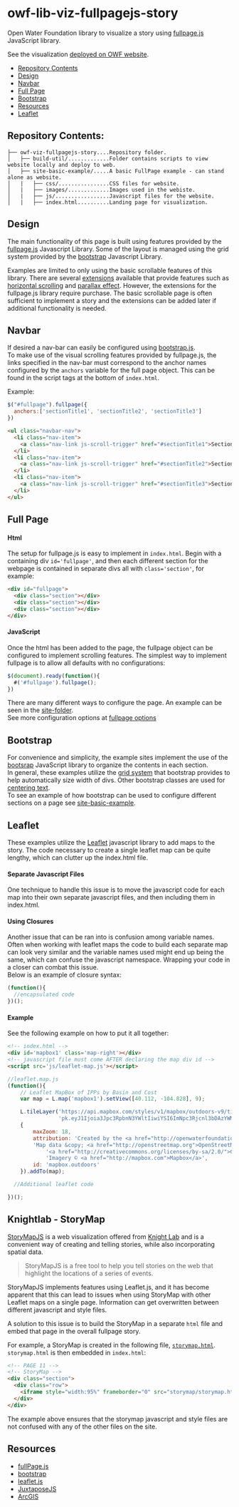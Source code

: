 # owf-lib-viz-fullpagejs-story

Open Water Foundation library to visualize a story using [fullpage.js](https://alvarotrigo.com/fullPage/) JavaScript library.

See the visualization [deployed on OWF website](http://viz.openwaterfoundation.org/co/owf-lib-viz-fullpagejs-story/site-basic-example).

* [Repository Contents](#repository-contents)
* [Design](#design)
* [Navbar](#navbar)
* [Full Page](#full-page)
* [Bootstrap](#bootstrap)
* [Resources](#resources)
* [Leaflet](#leaflet)

## Repository Contents:
```
├── owf-viz-fullpagejs-story....Repository folder.
│   ├── build-util/.............Folder contains scripts to view website locally and deploy to web.
│   ├── site-basic-example/.....A basic FullPage example - can stand alone as website.
│   |   ├── css/................CSS files for website.
│   |   ├── images/.............Images used in the webiste.
│   |   ├── js/.................Javascript files for the website.
│   |   ├── index.html..........Landing page for visualization.
```

## Design
The main functionality of this page is built using features provided by the [fullpage.js](https://alvarotrigo.com/fullPage/) Javascript Library.
Some of the layout is managed using the grid system provided by the [bootstrap](https://getbootstrap.com/) Javascript Library.  

Examples are limited to only using the basic scrollable features of this library.
There are several [extensions](https://alvarotrigo.com/fullPage/extensions/) available that provide features such as
[horizontal scrolling](https://alvarotrigo.com/fullPage/extensions/scroll-horizontally.html) and
[parallax effect](https://alvarotrigo.com/fullPage/extensions/parallax.html).
However, the extensions for the fullpage.js library require purchase.
The basic scrollable page is often sufficient to implement a story and the extensions can be added
later if additional functionality is needed.

## Navbar

If desired a nav-bar can easily be configured using [bootstrap.js](https://getbootstrap.com/docs/4.0/components/navbar/#nav).    
To make use of the visual scrolling features provided by fullpage.js, the links specified in the
nav-bar must correspond to the anchor names configured by the `anchors` variable for the full page object.
This can be found in the script tags at the bottom of `index.html`.

Example:
```JavaScript
$("#fullpage").fullpage({
  anchors:['sectionTitle1', 'sectionTitle2', 'sectionTitle3']
})
```

```html
<ul class="navbar-nav">
  <li class="nav-item">
    <a class="nav-link js-scroll-trigger" href="#sectionTitle1">Section 1</a>
  </li>
  <li class="nav-item">
    <a class="nav-link js-scroll-trigger" href="#sectionTitle2">Section 2</a>
  </li>
  <li class="nav-item">
    <a class="nav-link js-scroll-trigger" href="#sectionTitle3">Section 3</a>
  </li>
</ul>
```

## Full Page

#### Html

The setup for fullpage.js is easy to implement in `index.html`. Begin with a containing div `id='fullpage'`,
and then each different section for the webpage is contained in separate divs all with `class='section'`,
for example:  

```html
<div id="fullpage">
  <div class="section"></div>
  <div class="section"></div>
  <div class="section"></div>
</div>
```

#### JavaScript

Once the html has been added to the page, the fullpage object can be configured to implement scrolling features.
The simplest way to implement fullpage is to allow all defaults with no configurations:

```javascript
$(document).ready(function(){
  #('#fullpage').fullpage();
})
```
There are many different ways to configure the page. An example can be seen in the
[site-folder](https://github.com/OpenWaterFoundation/owf-lib-viz-fullpagejs-story/tree/master/site-basic-example#fullpagejs-configuration).  
See more configuration options at [fullpage options](https://github.com/alvarotrigo/fullPage.js#options)

## Bootstrap

For convenience and simplicity, the example sites implement the use of the
[bootsrap](https://getbootstrap.com/) JavaScript library to organize the contents in each section.  
In general, these examples utilize the [grid system](https://getbootstrap.com/docs/4.0/layout/grid/)
that bootstrap provides to help automatically size width of divs.
Other bootstrap classes are used for [centering text](https://getbootstrap.com/docs/4.0/utilities/text/).  
To see an example of how bootstrap can be used to configure different sections on a
page see [site-basic-example](https://github.com/OpenWaterFoundation/owf-lib-viz-fullpagejs-story/tree/master/site-basic-example#bootstrap-example).

## Leaflet

These examples utilize the [Leaflet](https://leafletjs.com/) javascript library to add maps to the story.
The code necessary to create a single leaflet map can be quite lengthy, which can clutter up the index.html file.

#### Separate Javascript Files
One technique to handle this issue is to move the javascript code for each map into their own separate javascript
files, and then including them in index.html.

#### Using Closures
Another issue that can be ran into is confusion among variable names. Often when working with leaflet maps the code
to build each separate map can look very similar and the variable names used might end up being the same, which can
confuse the javascript namespace. Wrapping your code in a closer can combat this issue.  
Below is an example of closure syntax:
```javascript
(function(){
  //encapsulated code
})();
```

#### Example
See the following example on how to put it all together:
```html
<!-- index.html -->
<div id='mapbox1' class='map-right'></div>
<!-- javascript file must come AFTER declaring the map div id -->
<script src='js/leaflet-map.js'></script>
```
```javascript
//leaflet.map.js
(function(){
    // Leaflet MapBox of IPPs by Basin and Cost
	var map = L.map('mapbox1').setView([40.112, -104.828], 9);

	L.tileLayer('https://api.mapbox.com/styles/v1/mapbox/outdoors-v9/tiles/256/{z}/{x}/{y}?access_token=' +
				'pk.eyJ1Ijoia3Jpc3RpbnN3YWltIiwiYSI6ImNpc3Rjcnl3bDAzYWMycHBlM2phbDJuMHoifQ.vrDCYwkTZsrA_0FffnzvBw',
	{
		maxZoom: 18,
		attribution: 'Created by the <a href="http://openwaterfoundation.org">Open Water Foundation. </a>' +
		'Map data &copy; <a href="http://openstreetmap.org">OpenStreetMap</a> contributors, ' +
			'<a href="http://creativecommons.org/licenses/by-sa/2.0/">CC-BY-SA</a>, ' +
			'Imagery © <a href="http://mapbox.com">Mapbox</a>',
		id: 'mapbox.outdoors'
	}).addTo(map);

  //Additional leaflet code

})();
```

## Knightlab - StoryMap ##
[StoryMapJS](https://storymap.knightlab.com/) is a web visualization offered from [Knight Lab](https://knightlab.northwestern.edu/) and is a convenient way of creating and telling
stories, while also incorporating spatial data.

> StoryMapJS is a free tool to help you tell stories on the web that highlight the locations of a series of events.

StoryMapJS implements features using Leaflet.js, and it has become apparent that this can lead
to issues when using StoryMap with other Leaflet maps on a single page. Information can get
overwritten between different javascript and style files.

A solution to this issue is to build the StoryMap in a separate `html` file and embed that page
in the overall fullpage story.

For example, a StoryMap is created in the following file, [`storymap.html`](https://github.com/OpenWaterFoundation/owf-lib-viz-fullpagejs-story/blob/master/site-basic-example/storymap/storymap.html). `storymap.html` is then embedded in `index.html`:

```Html
<!-- PAGE 11 -->
<!-- StoryMap -->
<div class="section">
  <div class="row">
    <iframe style="width:95%" frameborder="0" src="storymap/storymap.html"></iframe>
  </div>
</div>
```

The example above ensures that the storymap javascript and style files are not confused with
any of the other files on the site.

## Resources

* [fullPage.js](https://alvarotrigo.com/fullPage/)
* [bootstrap](https://getbootstrap.com/)
* [leaflet.js](https://leafletjs.com/)
* [JuxtaposeJS](https://juxtapose.knightlab.com/)
* [ArcGIS](https://www.arcgis.com/index.html)
